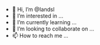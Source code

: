- 👋 Hi, I’m @Iandsl
- 👀 I’m interested in ...
- 🌱 I’m currently learning ...
- 💞️ I’m looking to collaborate on ...
- 📫 How to reach me ...

<!---
Iandsl/Iandsl is a ✨ special ✨ repository because its `README.md` (this file) appears on your GitHub profile.
You can click the Preview link to take a look at your changes.
--->
